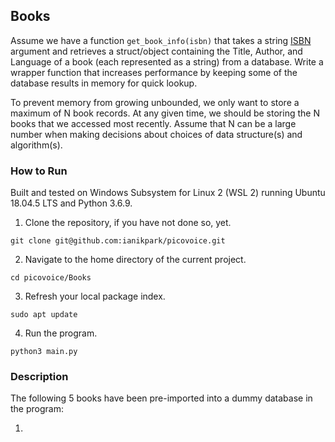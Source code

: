 ## Books

Assume we have a function `get_book_info(isbn)` that takes a string [ISBN](https://en.wikipedia.org/wiki/International_Standard_Book_Number) argument and retrieves a struct/object containing the Title, Author, and Language of a book (each represented as a string) from a database. Write a wrapper function that increases performance by keeping some of the database results in memory for quick lookup.

To prevent memory from growing unbounded, we only want to store a maximum of N book records. At any
given time, we should be storing the N books that we accessed most recently. Assume that N can be a large
number when making decisions about choices of data structure(s) and algorithm(s).

### How to Run

Built and tested on Windows Subsystem for Linux 2 (WSL 2) running Ubuntu 18.04.5 LTS and Python 3.6.9.

1. Clone the repository, if you have not done so, yet.
```
git clone git@github.com:ianikpark/picovoice.git
```

2. Navigate to the home directory of the current project.
```
cd picovoice/Books
```

3. Refresh your local package index.
```
sudo apt update
```

4. Run the program.
```
python3 main.py
```

### Description

The following 5 books have been pre-imported into a dummy database in the program:

1. 
